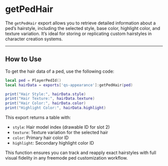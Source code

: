 # getPedHair

The `getPedHair` export allows you to retrieve detailed information about a ped’s hairstyle, including the selected style, base color, highlight color, and texture variation. It’s ideal for storing or replicating custom hairstyles in character creation systems.

***

## How to Use

To get the hair data of a ped, use the following code:

```lua
local ped = PlayerPedId()
local hairData = exports['qs-appearance']:getPedHair(ped)

print("Hair Style:", hairData.style)
print("Hair Texture:", hairData.texture)
print("Hair Color:", hairData.color)
print("Highlight Color:", hairData.highlight)
```

This export returns a table with:

* `style`: Hair model index (drawable ID for slot 2)
* `texture`: Texture variation for the selected hair
* `color`: Primary hair color ID
* `highlight`: Secondary highlight color ID

This function ensures you can track and reapply exact hairstyles with full visual fidelity in any freemode ped customization workflow.

